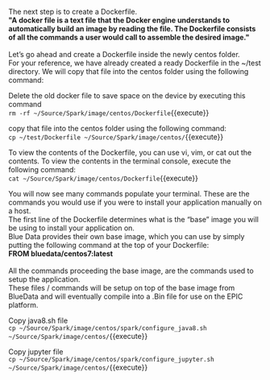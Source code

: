 The next step is to create a Dockerfile. 
<br>
<strong>"A docker file is a text file that the Docker engine understands to automatically build an image by reading the file. The Dockerfile consists of all the commands a user would call to assemble the desired image."</strong>
<br>
<br>
Let’s go ahead and create a Dockerfile inside the newly centos folder.
<br>
For your reference, we have already created a ready Dockerfile in the ~/test directory. We will copy that file into the centos folder using the following command:<br>

Delete the old docker file to save space on the device by executing this command
<br>`rm -rf ~/Source/Spark/image/centos/Dockerfile`{{execute}}
<br>

copy that file into the centos folder using the following command:
<br>`cp ~/test/Dockerfile ~/Source/Spark/image/centos/`{{execute}}

To view the contents of the Dockerfile, you can use vi, vim, or cat out the contents. To view the contents in the terminal console, execute the following command:<br>
`cat ~/Source/Spark/image/centos/Dockerfile`{{execute}}

You will now see many commands populate your terminal. These are the commands you would use if you were to install your application manually on a host. 
<br>The first line of the Dockerfile determines what is the “base” image you will be using to install your application on. 
<br>Blue Data provides their own base image, which you can use by simply putting the following command at the top of your Dockerfile: 
<br><b>FROM bluedata/centos7:latest</b>
<br>
<br>
All the commands proceeding the base image, are the commands used to setup the application. 
<br>These files / commands will be setup on top of the base image from BlueData and will eventually compile into a .Bin file for use on the EPIC platform. 

Copy java8.sh file<br> 
`cp ~/Source/Spark/image/centos/spark/configure_java8.sh ~/Source/Spark/image/centos/`{{execute}}

Copy jupyter file<br>
`cp ~/Source/Spark/image/centos/spark/configure_jupyter.sh ~/Source/Spark/image/centos/`{{execute}}





